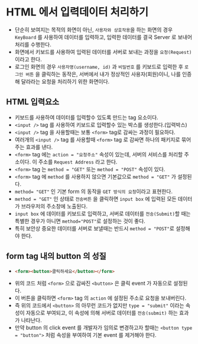 # HTML 에서 입력데이터 처리하기

- 단순히 보여지는 목적의 화면이 아닌, `사용자와 상호작용`을 하는 화면의 경우 `KeyBoard` 를 사용하여 데이터를 입력하고, 입력한 데이터를 결국 Server 로 보내어 처리를 수행한다.
- 화면에서 키보드를 사용하여 입력된 데이터를 서버로 보내는 과정을 `요청(Request)` 이라고 한다.
- 로그인 화면의 경우 `사용자명(username, id)` 과 `비밀번호` 를 키보드로 입력한 후 `로그인 버튼` 을 클릭하는 동작은, 서버에서 내가 정상적인 사용자(회원)이니, 나를 인증해 달라라는 요청을 처리하기 위한 화면이다.

## HTML 입력요소

- 키보드를 사용하여 데이터를 입력할수 있도록 만드는 tag 요소이다.
- `<input />` tag 를 사용하여 키보드로 입력할수 있는 박스를 생성한다.(입력박스)
- `<input />` tag 을 사용할때는 보통 `<form>` tag로 감싸는 과정이 필요하다.
- 여러개의 `<input />` tag 를 사용할때 `<form>` tag 로 감싸면 하나의 패키지로 묶어 주는 효과를 낸다.
- `<form>` tag 에는 `action = "요청주소"` 속성이 있는데, 서버의 서비스를 처리할 주소이다. 이 주소를 `Request Address` 라고 한다.
- `<form>` tag 는 `method = "GET"` 또는 `method = "POST"` 속성이 있다.
- `<form>` tag 에 `method` 를 사용하지 않으면 기본값으로 `method = "GET"` 가 설정된다.
- `method= "GET"` 인 기본 form 의 동작을 `GET 방식의 요청`이라고 표현한다.
- `method = "GET"` 인 상태로 `전송버튼` 을 클릭하면 `input box` 에 입력된 모든 데이터가 브라우저의 주소창에 노출된다.
- `input box` 에 데이터를 키보드로 입력하고, 서버로 데이터를 `전송(Submit)`할 때는 특별한 경우가 아니면 `method="POST"`로 설정하는 것이 좋다.
- 특히 보안상 중요한 데이터를 서버로 보낼때는 반드시 `method = "POST"`로 설정해야 한다.

## form tag 내의 button 의 성질

- ```html
  <form><button>클릭하세요</button></form>
  ```
- 위의 코드 처럼 `<form>` 으로 감싸진 `<button>` 은 클릭 event 가 자동으로 설정된다.
- 이 버튼을 클릭하면 `<form>` tag 의 `action` 에 설정된 주소로 요청을 보내버린다.
- 즉 위의 코드에서 `<button>` 의 아무런 코드가 없지만 `type = "submit"` 이라는 속성이 자동으로 부여되고, 이 속성에 의해 서버로 데이터를 `전송(submit)` 하는 효과가 나타난다.
- 만약 button 의 click event 를 개발자가 임의로 변경하고자 할때는 `<button type = "button">` 처럼 속성을 부여하여 기본 event 를 제거해야 한다.
